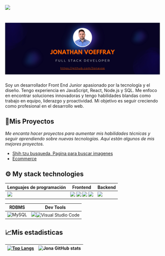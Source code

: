 <!-- ![](https://komarev.com/ghpvc/?username=areyouivan&color=blueviolet) -->
[![](https://hits.seeyoufarm.com/api/count/incr/badge.svg?url=https%3A%2F%2Fgithub.com%2FAreYouIvan&count_bg=%234A4B49&title_bg=%235E21A4&icon=&icon_color=%23E7E7E7&title=visits&edge_flat=false)](https://github.com/)
<!-- BANNER: "Hola soy Joathan" -->
# ![banner](https://raw.githubusercontent.com/Jonavoe/Jonavoe/main/banner.png)
<!-- DESCRIPTION -->
Soy un desarrollador Front End Junior apasionado por la tecnología y el diseño. Tengo experiencia en JavaScript, React, Node.js y SQL. Me enfoco en encontrar soluciones innovadoras y tengo habilidades blandas como trabajo en equipo, liderazgo y proactividad. Mi objetivo es seguir creciendo como profesional en el desarrollo web.

## 🚀Mis Proyectos 

_Me encanta hacer proyectos para aumentar mis habilidades técnicas y seguir aprendiendo sobre nuevas tecnologías. Aquí están algunos de mis mejores proyectos._

- [Shih tzu busqueda, Pagina para buscar imagenes](https://github.com/Jonavoe/buscashit)
- [Ecommerce](https://github.com/Jonavoe/ecommerce)

## ⚙ My stack technologies
|Lenguajes de programación|Frontend|Backend|
|---|---|---|
|<img src="https://img.shields.io/badge/JavaScript-323330?style=for-the-badge&logo=javascript&logoColor=F7DF1E"/>|<img src="https://img.shields.io/badge/HTML5-E34F26?style=for-the-badge&logo=html5&logoColor=white"/> <img src="https://img.shields.io/badge/React-20232A?style=for-the-badge&logo=react&logoColor=61DAFB" /> <img src="https://img.shields.io/badge/Sass-CC6699?style=for-the-badge&logo=sass&logoColor=white" /> <img src="https://img.shields.io/badge/CSS3-1572B6?style=for-the-badge&logo=css3&logoColor=white"/>|<img src="https://img.shields.io/badge/Node.js-339933?style=for-the-badge&logo=nodedotjs&logoColor=white" /> |

|RDBMS|Dev Tools|
|---|---|
![MySQL](https://img.shields.io/badge/mysql-%2300f.svg?style=for-the-badge&logo=mysql&logoColor=white)|<img src="https://img.shields.io/badge/GIT-E44C30?style=for-the-badge&logo=git&logoColor=white"/>![Visual Studio Code](https://img.shields.io/badge/Visual%20Studio%20Code-0078d7.svg?style=for-the-badge&logo=visual-studio-code&logoColor=white) 
## 📈Mis estadisticas
|[![Top Langs](https://github-readme-stats.vercel.app/api/top-langs/?username=Jonavoe&show_icons=true&theme=city_lights)](https://github.com/Jonavoe/github-readme-stats)|![Jona GitHub stats](https://github-readme-stats.vercel.app/api?username=Jonavoe&show_icons=true&theme=city_lights)|
|---|---|


<!---
Jonavoe/Jonavoe Es un repositorio ✨ especial ✨ porque su archivo README.md (este archivo) aparece en su perfil de GitHub. Puede hacer clic en el enlace "Preview" para echar un vistazo a sus cambios.
--->
